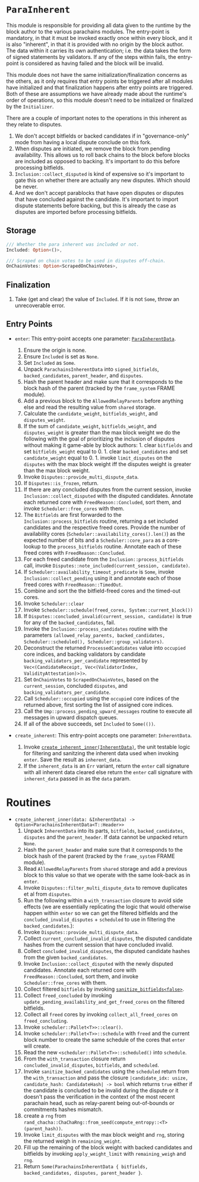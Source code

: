# `ParaInherent`

This module is responsible for providing all data given to the runtime by the block author to the various parachains modules. The entry-point is mandatory, in that it must be invoked exactly once within every block, and it is also "inherent", in that it is provided with no origin by the block author. The data within it carries its own authentication; i.e. the data takes the form of signed statements by validators. If any of the steps within fails, the entry-point is considered as having failed and the block will be invalid.

This module does not have the same initialization/finalization concerns as the others, as it only requires that entry points be triggered after all modules have initialized and that finalization happens after entry points are triggered. Both of these are assumptions we have already made about the runtime's order of operations, so this module doesn't need to be initialized or finalized by the `Initializer`.

There are a couple of important notes to the operations in this inherent as they relate to disputes.

1. We don't accept bitfields or backed candidates if in "governance-only" mode from having a local dispute conclude on this fork.
1. When disputes are initiated, we remove the block from pending availability. This allows us to roll back chains to the block before blocks are included as opposed to backing. It's important to do this before processing bitfields.
1. `Inclusion::collect_disputed` is kind of expensive so it's important to gate this on whether there are actually any new disputes. Which should be never.
1. And we don't accept parablocks that have open disputes or disputes that have concluded against the candidate. It's important to import dispute statements before backing, but this is already the case as disputes are imported before processing bitfields.

## Storage

```rust
/// Whether the para inherent was included or not.
Included: Option<()>,
```

```rust
/// Scraped on chain votes to be used in disputes off-chain.
OnChainVotes: Option<ScrapedOnChainVotes>,
```

## Finalization

1. Take (get and clear) the value of `Included`. If it is not `Some`, throw an unrecoverable error.

## Entry Points

* `enter`: This entry-point accepts one parameter: [`ParaInherentData`](../types/runtime.md#ParaInherentData).
    1. Ensure the origin is none.
    1. Ensure `Included` is set as `None`.
    1. Set `Included` as `Some`.
    1. Unpack `ParachainsInherentData` into `signed_bitfields`, `backed_candidates`, `parent_header`, and `disputes`.
    1. Hash the parent header and make sure that it corresponds to the block hash of the parent (tracked by the `frame_system` FRAME module).
    1. Add a previous block to the `AllowedRelayParents` before anything else and read the resulting value from `shared` storage.
    1. Calculate the `candidate_weight`, `bitfields_weight`, and `disputes_weight`.
    1. If the sum of `candidate_weight`, `bitfields_weight`, and `disputes_weight` is greater than the max block weight we do the following with the goal of prioritizing the inclusion of disputes without making it game-able by block authors:
      1. clear `bitfields` and set `bitfields_weight` equal to 0.
      1. clear `backed_candidates` and set `candidate_weight` equal to 0.
      1. invoke `limit_disputes` on the `disputes` with the max block weight iff the disputes weight is greater than the max block weight.
    1. Invoke `Disputes::provide_multi_dispute_data`.
    1. If `Disputes::is_frozen`, return.
    1. If there are any concluded disputes from the current session, invoke `Inclusion::collect_disputed` with the disputed candidates. Annotate each returned core with `FreedReason::Concluded`, sort them, and invoke `Scheduler::free_cores` with them.
    1. The `Bitfields` are first forwarded to the `Inclusion::process_bitfields` routine, returning a set included candidates and the respective freed cores. Provide the number of availability cores (`Scheduler::availability_cores().len()`) as the expected number of bits and a `Scheduler::core_para` as a core-lookup to the `process_bitfields` routine. Annotate each of these freed cores with `FreedReason::Concluded`.
    1. For each freed candidate from the `Inclusion::process_bitfields` call, invoke `Disputes::note_included(current_session, candidate)`.
    1. If `Scheduler::availability_timeout_predicate` is `Some`, invoke `Inclusion::collect_pending` using it and annotate each of those freed cores with `FreedReason::TimedOut`.
    1. Combine and sort the the bitfield-freed cores and the timed-out cores.
    1. Invoke `Scheduler::clear`
    1. Invoke `Scheduler::schedule(freed_cores, System::current_block())` 
    1. If `Disputes::concluded_invalid(current_session, candidate)` is true for any of the `backed_candidates`, fail.
    1. Invoke the `Inclusion::process_candidates` routine with the parameters `(allowed_relay_parents, backed_candidates, Scheduler::scheduled(), Scheduler::group_validators)`.
    1. Deconstruct the returned `ProcessedCandidates` value into `occupied` core indices, and backing validators by candidate `backing_validators_per_candidate` represented by `Vec<(CandidateReceipt, Vec<(ValidatorIndex, ValidityAttestation)>)>`.
    1. Set `OnChainVotes` to `ScrapedOnChainVotes`, based on the `current_session`, concluded `disputes`, and `backing_validators_per_candidate`.
    1. Call `Scheduler::occupied` using the `occupied` core indices of the returned  above, first sorting the list of assigned core indices.
    1. Call the `Ump::process_pending_upward_messages` routine to execute all messages in upward dispatch queues.
    1. If all of the above succeeds, set `Included` to `Some(())`.


* `create_inherent`: This entry-point accepts one parameter: `InherentData`.
  1. Invoke [`create_inherent_inner(InherentData)`](#routines), the unit testable logic for filtering and sanitzing the inherent data used when invoking `enter`. Save the result as `inherent_data`.
  1. If the `inherent_data` is an `Err` variant, return the `enter` call signature with all inherent data cleared else return the `enter` call signature with `inherent_data` passed in as the `data` param.

# Routines

* `create_inherent_inner(data: &InherentData) -> Option<ParachainsInherentData<T::Header>>`
  1. Unpack `InherentData` into its parts, `bitfields`, `backed_candidates`, `disputes` and the `parent_header`. If data cannot be unpacked return `None`.
  1. Hash the `parent_header` and make sure that it corresponds to the block hash of the parent (tracked by the `frame_system` FRAME module).
  1. Read `AllowedRelayParents` from `shared` storage and add a previous block to this value so that we operate with the same look-back as in `enter`.
  1. Invoke `Disputes::filter_multi_dispute_data` to remove duplicates et al from `disputes`.
  1. Run the following within a  `with_transaction` closure to avoid side effects (we are essentially replicating the logic that would otherwise happen within `enter` so we can get the filtered bitfields and the `concluded_invalid_disputes` + `scheduled` to use in filtering the `backed_candidates`.):
    1. Invoke `Disputes::provide_multi_dispute_data`.
    1. Collect `current_concluded_invalid_disputes`, the disputed candidate hashes from the current session that have concluded invalid.
    1. Collect `concluded_invalid_disputes`, the disputed candidate hashes from the given `backed_candidates`.
    1. Invoke `Inclusion::collect_disputed` with the newly disputed candidates. Annotate each returned core with `FreedReason::Concluded`, sort them, and invoke `Scheduler::free_cores` with them.
    1. Collect filtered `bitfields` by invoking [`sanitize_bitfields<false>`](inclusion.md#Routines).
    1. Collect `freed_concluded` by invoking `update_pending_availability_and_get_freed_cores` on the filtered bitfields.
    1. Collect all `freed` cores by invoking `collect_all_freed_cores` on `freed_concluding`.
    1. Invoke `scheduler::Pallet<T>>::clear()`.
    1. Invoke `scheduler::Pallet<T>>::schedule` with `freed` and the current block number to create the same schedule of the cores that `enter` will create.
    1. Read the new `<scheduler::Pallet<T>>::scheduled()` into `schedule`.
    1. From the `with_transaction` closure return `concluded_invalid_disputes`, `bitfields`, and `scheduled`.
  1. Invoke `sanitize_backed_candidates` using the `scheduled` return from the `with_transaction` and pass the closure `|candidate_idx: usize, candidate_hash: CandidateHash| -> bool` which returns `true` either if the candidate is concluded to be invalid during the dispute or it doesn't pass the verification in the context of the most recent parachain head, such as relay-parent being out-of-bounds or commitments hashes mismatch.
  1. create a `rng` from `rand_chacha::ChaChaRng::from_seed(compute_entropy::<T>(parent_hash))`.
  1. Invoke `limit_disputes` with the max block weight and `rng`, storing the returned weigh in `remaining_weight`.
  1. Fill up the remaining of the block weight with backed candidates and bitfields by invoking `apply_weight_limit` with `remaining_weigh` and `rng`.
  1. Return `Some(ParachainsInherentData { bitfields, backed_candidates, disputes, parent_header }`.
